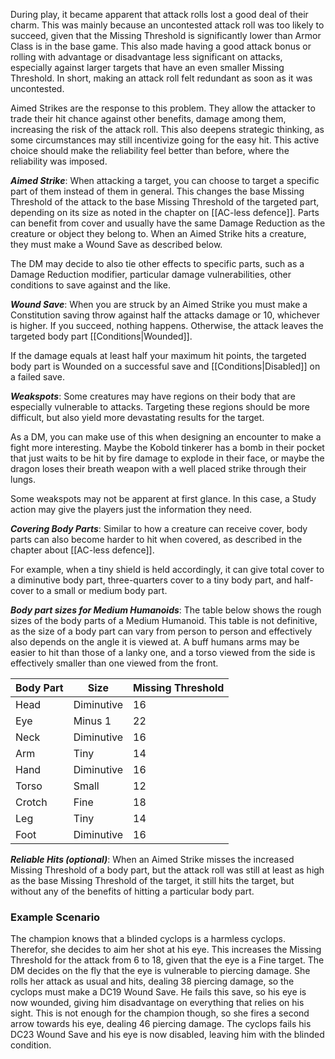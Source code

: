 During play, it became apparent that attack rolls lost a good deal of their charm. This was mainly because an uncontested attack roll was too likely to succeed, given that the Missing Threshold is significantly lower than Armor Class is in the base game. This also made having a good attack bonus or rolling with advantage or disadvantage less significant on attacks, especially against larger targets that have an even smaller Missing Threshold. In short, making an attack roll felt redundant as soon as it was uncontested.

Aimed Strikes are the response to this problem. They allow the attacker to trade their hit chance against other benefits, damage among them, increasing the risk of the attack roll. This also deepens strategic thinking, as some circumstances may still incentivize going for the easy hit. This active choice should make the reliability feel better than before, where the reliability was imposed.

***Aimed Strike***: When attacking a target, you can choose to target a specific part of them instead of them in general. This changes the base Missing Threshold of the attack to the base Missing Threshold of the targeted part, depending on its size as noted in the chapter on [[AC-less defence]]. Parts can benefit from cover and usually have the same Damage Reduction as the creature or object they belong to. When an Aimed Strike hits a creature, they must make a Wound Save as described below.

The DM may decide to also tie other effects to specific parts, such as a Damage Reduction modifier, particular damage vulnerabilities, other conditions to save against and the like.

***Wound Save***: When you are struck by an Aimed Strike you must make a Constitution saving throw against half the attacks damage or 10, whichever is higher. If you succeed, nothing happens. Otherwise, the attack leaves the targeted body part [[Conditions|Wounded]].

If the damage equals at least half your maximum hit points, the targeted body part is Wounded on a successful save and [[Conditions|Disabled]] on a failed save.

***Weakspots***: Some creatures may have regions on their body that are especially vulnerable to attacks. Targeting these regions should be more difficult, but also yield more devastating results for the target.

As a DM, you can make use of this when designing an encounter to make a fight more interesting. Maybe the Kobold tinkerer has a bomb in their pocket that just waits to be hit by fire damage to explode in their face, or maybe the dragon loses their breath weapon with a well placed strike through their lungs.

Some weakspots may not be apparent at first glance. In this case, a Study action may give the players just the information they need.

***Covering Body Parts***: Similar to how a creature can receive cover, body parts can also become harder to hit when covered, as described in the chapter about [[AC-less defence]].

For example, when a tiny shield is held accordingly, it can give total cover to a diminutive body part, three-quarters cover to a tiny body part, and half-cover to a small or medium body part.

***Body part sizes for Medium Humanoids***: The table below shows the rough sizes of the body parts of a Medium Humanoid. This table is not definitive, as the size of a body part can vary from person to person and effectively also depends on the angle it is viewed at. A buff humans arms may be easier to hit than those of a lanky one, and a torso viewed from the side is effectively smaller than one viewed from the front.

| Body Part | Size       | Missing Threshold |
| --------- | ---------- | ----------------- |
| Head      | Diminutive | 16                |
| Eye       | Minus 1    | 22                |
| Neck      | Diminutive | 16                |
| Arm       | Tiny       | 14                |
| Hand      | Diminutive | 16                |
| Torso     | Small      | 12                |
| Crotch    | Fine       | 18                |
| Leg       | Tiny       | 14                |
| Foot      | Diminutive | 16                |

***Reliable Hits (optional)***: When an Aimed Strike misses the increased Missing Threshold of a body part, but the attack roll was still at least as high as the base Missing Threshold of the target, it still hits the target, but without any of the benefits of hitting a particular body part.
### Example Scenario
The champion knows that a blinded cyclops is a harmless cyclops. Therefor, she decides to aim her shot at his eye. This increases the Missing Threshold for the attack from 6 to 18, given that the eye is a Fine target. The DM decides on the fly that the eye is vulnerable to piercing damage. She rolls her attack as usual and hits, dealing 38 piercing damage, so the cyclops must make a DC19 Wound Save. He fails this save, so his eye is now wounded, giving him disadvantage on everything that relies on his sight. This is not enough for the champion though, so she fires a second arrow towards his eye, dealing 46 piercing damage. The cyclops fails his DC23 Wound Save and his eye is now disabled, leaving him with the blinded condition.